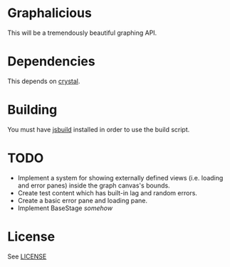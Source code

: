 # Graphalicious

This will be a tremendously beautiful graphing API.

# Dependencies

This depends on [crystal](https://github.com/unixpickle/crystal).

# Building

You must have [jsbuild](https://github.com/unixpickle/jsbuild) installed in order to use the build script.

# TODO

 * Implement a system for showing externally defined views (i.e. loading and error panes) inside the graph canvas's bounds.
 * Create test content which has built-in lag and random errors.
 * Create a basic error pane and loading pane.
 * Implement BaseStage *somehow*

# License

See [LICENSE](LICENSE)

